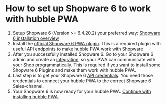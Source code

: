 # How to set up Shopware 6 to work with hubble PWA

1. Setup Shopware 6 (Version >= 6.4.20.2) your preferred way: [Shopware 6 installation overview](https://developer.shopware.com/docs/guides/installation/overview)
2. Install the [official Shopware 6 PWA plugin](https://github.com/elkmod/SwagShopwarePwa). 
This is a required plugin with useful API endpoints to make hubble PWA work with Shopware 
3. After you successfully installed Shopware 6. Go to your Shopware 6 admin and create an [integration](https://docs.shopware.com/en/shopware-6-en/settings/system/integrationen?category=shopware-6-en/settings/system), 
so your PWA can communicate with your Shop programmatically. This is required if you want to install some Shopware 6
Plugins and make them work with hubble PWA. 
4. Last step is to get your Shopware 6 [API credentials](https://docs.shopware.com/en/shopware-6-en/settings/saleschannel#api-access).
You need those credentials to connect your hubble PWA to the correct Shopware 6 Sales-channel. 
5. Your Shopware 6 is now ready for your hubble PWA. [Continue with installing hubble PWA](/pwa/what/installation.html#install-from-scratch-including-fully-configured-nuxt-js-project). 
